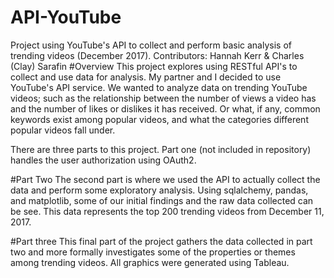 # API-YouTube
Project using YouTube's API to collect and perform basic analysis of trending videos (December 2017).
Contributors:
Hannah Kerr & Charles (Clay) Sarafin
#Overview
This project explores using RESTful API's to collect and use data for analysis. My partner and I decided to use YouTube's API service. We wanted to analyze data on trending YouTube videos; such as the relationship between the number of views a video has and the number of likes or dislikes it has received. Or what, if any, common keywords exist among popular videos, and what the categories different popular videos fall under.

There are three parts to this project. Part one (not included in repository) handles the user authorization using OAuth2.

#Part Two
The second part is where we used the API to actually collect the data and perform some exploratory analysis. Using sqlalchemy, pandas, and matplotlib, some of our initial findings and the raw data collected can be see. This data represents the top 200 trending videos from December 11, 2017.

#Part three
This final part of the project gathers the data collected in part two and more formally investigates some of the properties or themes among trending videos. All graphics were generated using Tableau. 
